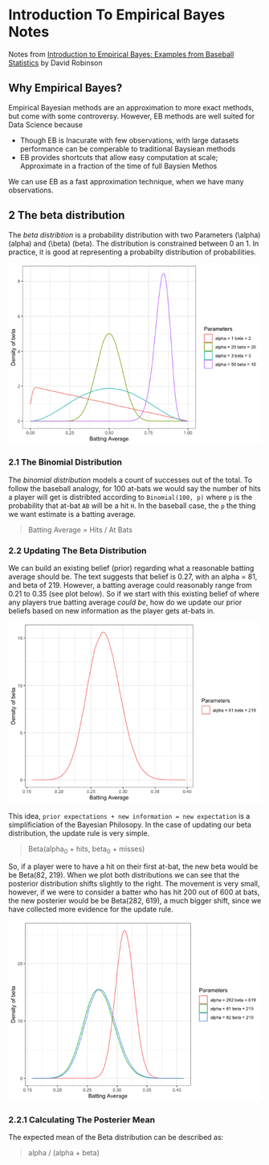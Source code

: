 Introduction To Empirical Bayes Notes
================

Notes from [Introduction to Empirical Bayes: Examples from Baseball
Statistics](http://varianceexplained.org/r/empirical-bayes-book/) by
David Robinson

## Why Empirical Bayes?

Empirical Bayesian methods are an approximation to more exact methods,
but come with some controversy. However, EB methods are well suited for
Data Science because

  - Though EB is Inacurate with few observations, with large datasets
    performance can be comperable to traditional Baysiean methods
  - EB provides shortcuts that allow easy computation at scale;
    Approximate in a fraction of the time of full Baysien Methos

We can use EB as a fast approximation technique, when we have many
observations.

## 2 The beta distribution

The *beta distribtion* is a probability distribution with two Parameters
\(\alpha\) (alpha) and \(\beta\) (beta). The distribution is constrained
between 0 an 1. In practice, it is good at representing a probabilty
distribution of probabilities.

![](main_files/figure-gfm/assorted-betas-1.png)<!-- -->

### 2.1 The Binomial Distribution

The *binomial distribution* models a count of successes out of the
total. To follow the baseball analogy, for 100 at-bats we would say the
number of hits a player will get is distribted according to
`Binomial(100, p)` where `p` is the probability that at-bat `AB` will be
a hit `H`. In the baseball case, the `p` the thing we want estimate is a
batting average.

> Batting Average = Hits / At Bats

### 2.2 Updating The Beta Distribution

We can build an existing belief (prior) regarding what a reasonable
batting average should be. The text suggests that belief is 0.27, with
an alpha = 81, and beta of 219. However, a batting average could
reasonably range from 0.21 to 0.35 (see plot below). So if we start with
this existing belief of where any players true batting average *could
be*, how do we update our prior beliefs based on new information as the
player gets at-bats in.

![](main_files/figure-gfm/beta_for_batting_averages-1.png)<!-- -->

This idea, `prior expectations + new information = new expectation` is a
simplificiation of the Bayesian Philosopy. In the case of updating our
beta distribution, the update rule is very simple.

> Beta(alpha<sub>0</sub> + hits, beta<sub>0</sub> + misses)

So, if a player were to have a hit on their first at-bat, the new beta
would be be Beta(82, 219). When we plot both distributions we can see
that the posterior distribution shifts slightly to the right. The
movement is very small, however, if we were to consider a batter who has
hit 200 out of 600 at bats, the new posterier would be be Beta(282,
619), a much bigger shift, since we have collected more evidence for the
update rule.

![](main_files/figure-gfm/update-the-betas-a-little-and-a-lot-1.png)<!-- -->

### 2.2.1 Calculating The Posterier Mean

The expected mean of the Beta distribution can be described as:

> alpha / (alpha + beta)
